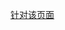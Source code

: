 ﻿[针对该页面](http://developer.xamarin.com/guides/cross-platform/getting_started/introduction_to_mobile_development/ "Markdown")